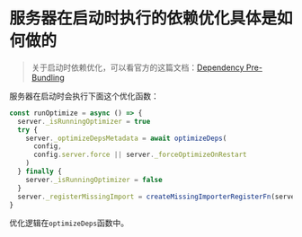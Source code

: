 # 服务器在启动时执行的依赖优化具体是如何做的

> 关于启动时依赖优化，可以看官方的这篇文档：[Dependency Pre-Bundling](https://vitejs.dev/guide/dep-pre-bundling.html)

服务器在启动时会执行下面这个优化函数：

```ts
const runOptimize = async () => {
  server._isRunningOptimizer = true
  try {
    server._optimizeDepsMetadata = await optimizeDeps(
      config,
      config.server.force || server._forceOptimizeOnRestart
    )
  } finally {
    server._isRunningOptimizer = false
  }
  server._registerMissingImport = createMissingImporterRegisterFn(server)
}
```

优化逻辑在`optimizeDeps`函数中。
